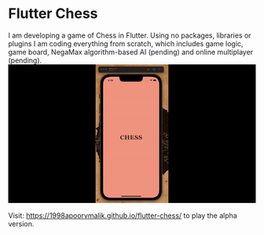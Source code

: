 # Flutter Chess

I am developing a game of Chess in Flutter. Using no packages, libraries or plugins I am coding everything from scratch, which includes game logic, game board, NegaMax algorithm-based AI (pending) and online multiplayer (pending).
![](demo.gif)

Visit: https://1998apoorvmalik.github.io/flutter-chess/ to play the alpha version.
